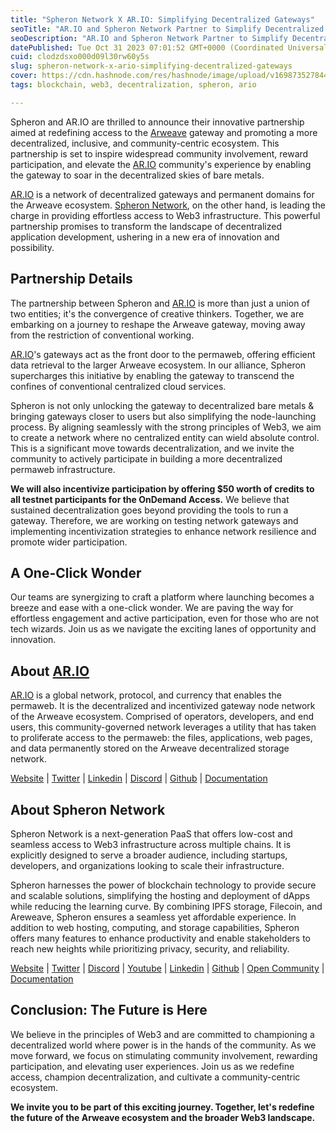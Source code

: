 ```yaml
---
title: "Spheron Network X AR.IO: Simplifying Decentralized Gateways"
seoTitle: "AR.IO and Spheron Network Partner to Simplify Decentralized Gateway"
seoDescription: "AR.IO and Spheron Network Partner to Simplify Decentralized Gateway. Read about our commitment to community involvement, rewards, and user experience."
datePublished: Tue Oct 31 2023 07:01:52 GMT+0000 (Coordinated Universal Time)
cuid: clodzdsxo000d09l30rw60y5s
slug: spheron-network-x-ario-simplifying-decentralized-gateways
cover: https://cdn.hashnode.com/res/hashnode/image/upload/v1698735278441/3b59a888-c23f-48ef-a86a-05c8b05701e0.png
tags: blockchain, web3, decentralization, spheron, ario

---
```


Spheron and AR.IO are thrilled to announce their innovative partnership aimed at redefining access to the [Arweave](https://www.arweave.org/) gateway and promoting a more decentralized, inclusive, and community-centric ecosystem. This partnership is set to inspire widespread community involvement, reward participation, and elevate the [AR.IO](https://ar.io/) community's experience by enabling the gateway to soar in the decentralized skies of bare metals.

[AR.IO](https://ar.io/) is a network of decentralized gateways and permanent domains for the Arweave ecosystem. [Spheron Network](https://spheron.network/), on the other hand, is leading the charge in providing effortless access to Web3 infrastructure. This powerful partnership promises to transform the landscape of decentralized application development, ushering in a new era of innovation and possibility.

## Partnership Details

The partnership between Spheron and [AR.IO](https://ar.io/) is more than just a union of two entities; it's the convergence of creative thinkers. Together, we are embarking on a journey to reshape the Arweave gateway, moving away from the restriction of conventional working.

[AR.IO](https://ar.io/)'s gateways act as the front door to the permaweb, offering efficient data retrieval to the larger Arweave ecosystem. In our alliance, Spheron supercharges this initiative by enabling the gateway to transcend the confines of conventional centralized cloud services.

Spheron is not only unlocking the gateway to decentralized bare metals & bringing gateways closer to users but also simplifying the node-launching process. By aligning seamlessly with the strong principles of Web3, we aim to create a network where no centralized entity can wield absolute control. This is a significant move towards decentralization, and we invite the community to actively participate in building a more decentralized permaweb infrastructure.

**We will also incentivize participation by offering $50 worth of credits to all testnet participants for the OnDemand Access.** We believe that sustained decentralization goes beyond providing the tools to run a gateway. Therefore, we are working on testing network gateways and implementing incentivization strategies to enhance network resilience and promote wider participation.

## A One-Click Wonder

Our teams are synergizing to craft a platform where launching becomes a breeze and ease with a one-click wonder. We are paving the way for effortless engagement and active participation, even for those who are not tech wizards. Join us as we navigate the exciting lanes of opportunity and innovation.

## About [AR.IO](https://ar.io/)

[AR.IO](https://ar.io/) is a global network, protocol, and currency that enables the permaweb. It is the decentralized and incentivized gateway node network of the Arweave ecosystem. Comprised of operators, developers, and end users, this community-governed network leverages a utility that has taken to proliferate access to the permaweb: the files, applications, web pages, and data permanently stored on the Arweave decentralized storage network.

[Website](https://ar.io/) | [Twitter](https://twitter.com/ar_io_network) | [Linkedin](https://www.linkedin.com/showcase/ar-io/) | [Discord](https://discord.gg/HGG52EtTc2) | [Github](https://github.com/ar-io) | [Documentation](https://ar.io/docs/)

## About Spheron Network

Spheron Network is a next-generation PaaS that offers low-cost and seamless access to Web3 infrastructure across multiple chains. It is explicitly designed to serve a broader audience, including startups, developers, and organizations looking to scale their infrastructure.

Spheron harnesses the power of blockchain technology to provide secure and scalable solutions, simplifying the hosting and deployment of dApps while reducing the learning curve. By combining IPFS storage, Filecoin, and Areweave, Spheron ensures a seamless yet affordable experience. In addition to web hosting, computing, and storage capabilities, Spheron offers many features to enhance productivity and enable stakeholders to reach new heights while prioritizing privacy, security, and reliability.

[Website](https://spheron.network/) | [Twitter](https://twitter.com/SpheronFDN) | [Discord](https://discord.com/invite/ahxuCtm) | [Youtube](https://www.youtube.com/channel/UCIe3FlAWg06kGOrm1-c8oJg) | [Linkedin](https://www.linkedin.com/company/spheron/) | [Github](https://github.com/spheronFdn) | [Open Community](https://community.spheron.network/) | [Documentation](https://docs.spheron.network/)

## Conclusion: The Future is Here

We believe in the principles of Web3 and are committed to championing a decentralized world where power is in the hands of the community. As we move forward, we focus on stimulating community involvement, rewarding participation, and elevating user experiences. Join us as we redefine access, champion decentralization, and cultivate a community-centric ecosystem.

**We invite you to be part of this exciting journey. Together, let's redefine the future of the Arweave ecosystem and the broader Web3 landscape.**